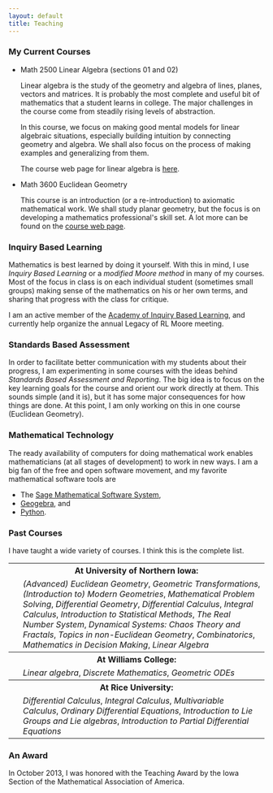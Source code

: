 ```yaml
---
layout: default
title: Teaching
---
```


### My Current Courses

- Math 2500 Linear Algebra (sections 01 and 02)

    Linear algebra is the study of the geometry and algebra of lines, planes, vectors
    and matrices. It is probably the most complete and useful bit of mathematics
    that a student learns in college. The major challenges in the course come from
    steadily rising levels of abstraction.

    In this course, we focus on making good mental models for linear algebraic
    situations, especially building intuition by connecting geometry and algebra.
    We shall also focus on the process of making examples and generalizing from them.

    The course web page for linear algebra is [here][linalg].

- Math 3600 Euclidean Geometry

    This course is an introduction (or a re-introduction) to axiomatic
    mathematical work. We shall study planar geometry, but the focus is on
    developing a mathematics professional's skill set. A lot more can be found
    on the [course web page][euclidean].


### Inquiry Based Learning

Mathematics is best learned by doing it yourself. With this in mind,
I use <em>Inquiry Based Learning</em> or a <em>modified Moore method</em>
in many of my courses. Most of the focus in class is on each individual student
(sometimes small groups) making sense of the mathematics on his or her own terms,
and sharing that progress with the class for critique.

I am an active member of the [Academy of Inquiry Based Learning][aibl], and currently
help organize the annual Legacy of RL Moore meeting.

### Standards Based Assessment

In order to facilitate better communication with my students about their progress,
I am experimenting in some courses with the ideas behind _Standards Based
Assessment and Reporting_. The big idea is to focus on the key learning
goals for the course and orient our work directly at them. This sounds
simple (and it is), but it has some major consequences for how things are done.
At this point, I am only working on this in one course (Euclidean Geometry).

### Mathematical Technology

The ready availability of computers for doing mathematical work enables mathematicians
(at all stages of development) to work in new ways. I am a big fan of the free and open
software movement, and my favorite mathematical software tools are

  - The [Sage Mathematical Software System][sage],
  - [Geogebra][geogebra], and
  - [Python][python].

### Past Courses

I have taught a wide variety of courses. I think this is the complete list.

<table class="table">
<col class="field-name" />
<col class="field-body" />
<tbody valign="top">
<tr class="field-odd field"><th class="field-name" colspan="2">At University of Northern Iowa:</th></tr>
<tr class="field-odd field"><td>&nbsp;</td><td class="field-body"><em>(Advanced) Euclidean Geometry</em>, <em>Geometric Transformations</em>,
<em>(Introduction to) Modern Geometries</em>, <em>Mathematical Problem Solving</em>,
<em>Differential Geometry</em>, <em>Differential Calculus</em>,
<em>Integral Calculus</em>, <em>Introduction to Statistical Methods</em>,
<em>The Real Number System</em>, <em>Dynamical Systems: Chaos Theory and Fractals</em>,
<em>Topics in non-Euclidean Geometry</em>, <em>Combinatorics</em>,
<em>Mathematics in Decision Making</em>, <em>Linear Algebra</em></td>
</tr>
<tr class="field-even field"><th class="field-name" colspan="2">At Williams College:</th></tr>
<tr class="field-even field"><td>&nbsp;</td><td class="field-body"><em>Linear algebra</em>,
<em>Discrete Mathematics</em>,
<em>Geometric ODEs</em></td>
</tr>
<tr class="field-odd field"><th class="field-name" colspan="2">At Rice University:</th></tr>
<tr class="field-odd field"><td>&nbsp;</td><td class="field-body"><em>Differential Calculus</em>,
<em>Integral Calculus</em>,
<em>Multivariable Calculus</em>,
<em>Ordinary Differential Equations</em>,
<em>Introduction to Lie Groups and Lie algebras</em>,
<em>Introduction to Partial Differential Equations</em></td>
</tr>
</tbody>
</table>

### An Award

In October 2013, I was honored with the Teaching Award by the Iowa
Section of the Mathematical Association of America.

[linalg]: http://theronhitchman.github.io/linear-algebra/
[euclidean]: http://theronhitchman.github.io/euclidean-geometry/
[sage]: {{site.sageurl}}
[geogebra]: {{site.ggburl}}
[aibl]: {{site.aiblurl}}
[python]: {{site.pythonurl}}
